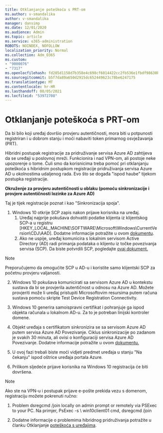 ```yaml
---
title: Otklanjanje poteškoća s PRT-om
ms.author: v-smandalika
author: v-smandalika
manager: dansimp
ms.date: 12/01/2020
ms.audience: Admin
ms.topic: article
ms.service: o365-administration
ROBOTS: NOINDEX, NOFOLLOW
localization_priority: Normal
ms.collection: Adm_O365
ms.custom:
- "9000076"
- "7317"
ms.openlocfilehash: fd285d1158d7b358e4c698cf6014422cc2fb536e1fbdf98630bebda359f9c553
ms.sourcegitcommit: b5f7da89a650d2915dc652449623c78be6247175
ms.translationtype: MT
ms.contentlocale: hr-HR
ms.lasthandoff: 08/05/2021
ms.locfileid: "53972708"
---
```

# <a name="troubleshoot-prt-issue"></a>Otklanjanje poteškoća s PRT-om

Da bi bilo koji uređaj dovršio provjeru autentičnosti, mora biti u potpunosti registriran i u dobrom stanju i moći nabaviti token primarnog osvježavanja (PRT).

Hibridni postupak registracije za pridruživanje servisa Azure AD zahtijeva da se uređaji u poslovnoj mreži. Funkcionira i nad VPN-om, ali postoje neke upozorenje o tome. Čuli smo da korisnicima treba pomoć pri otklanjanju poteškoća s hibridnim postupkom registracije pridruživanja servisa Azure AD u okolnostima udaljenog rada. Evo što se događa "ispod haube" tijekom postupka registracije.

**Okruženje za provjeru autentičnosti u oblaku (pomoću sinkronizacije i provjere autentičnosti lozinke za Azure AD)**

Taj je tijek registracije poznat i kao "Sinkronizacija spoja".

1. Windows 10 otkrije SCP zapis nakon prijave korisnika na uređaj.
    1. Uređaj najprije pokušava dohvatiti podatke klijenta iz klijentskog SCP-a u registru [HKEY_LOCAL_MACHINE\SOFTWARE\Microsoft\Windows\CurrentVersion\CDJ\AAD]. Dodatne informacije potražite u ovom [dokumentu](https://docs.microsoft.com/azure/active-directory/devices/hybrid-azuread-join-control).
    2. Ako ne uspije, uređaj komunicira s lokalnim servisom Active Directory (AD) radi primanja podataka o klijentu iz točke povezivanja servisa (SCP). Da biste potvrdili SCP, pogledajte [ovaj dokument.](https://docs.microsoft.com/azure/active-directory/devices/hybrid-azuread-join-manual#configure-a-service-connection-point) 

> [!NOTE]
> Preporučujemo da omogućite SCP u AD-u i koristite samo klijentski SCP za početnu provjeru valjanosti.

2. Windows 10 pokušava komunicirati sa servisom Azure AD u kontekstu sustava da bi se provjerila autentičnost u odnosu na Azure AD. Možete provjeriti može li uređaj pristupiti Microsoftovim resursima putem računa sustava pomoću skripte Test Device Registration Connectivity.

3. Windows 10 generira samoispravni certifikat i pohranjuje ga ispod objekta računala u lokalnom AD-u. Za to je potreban linijski kontroler domene.

4. Objekt uređaja s certifikatom sinkronizira se sa servisom Azure AD putem servisa Azure AD Povezivanje. Ciklus sinkronizacije po zadanom je svakih 30 minuta, ali ovisi o konfiguraciji servisa Azure AD Povezivanje. Dodatne informacije potražite u ovom [dokumentu.](https://docs.microsoft.com/azure/active-directory/hybrid/how-to-connect-sync-configure-filtering#organizational-unitbased-filtering)

5. U ovoj fazi trebali biste moći vidjeti predmet uređaja u stanju "Na čekanju" ispod oštrice uređaja portala Azure.

6. Prilikom sljedeće prijave korisnika na Windows 10 registracija će biti dovršena. 

> [!NOTE]
> Ako ste na VPN-u i postupak prijave e-pošte prekida vezu s domenom, registraciju možete pokrenuti ručno:
 1. Problem dsregcmd /join locally on admin prompt or remotely via PSExec to your PC. Na primjer, PsExec -s \\ win10client01 cmd, dsregcmd /join

 2. Dodatne informacije o problemima hibridnog pridruživanja potražite u članku Otklanjanje [poteškoća s uređajima](https://techcommunity.microsoft.com/t5/azure-active-directory-identity/azure-ad-mailbag-frequent-questions-about-using-device-based/ba-p/1257344).
